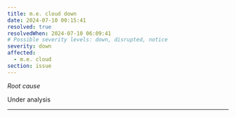 ```yaml
---
title: m.e. cloud down
date: 2024-07-10 00:15:41
resolved: true
resolvedWhen: 2024-07-10 06:09:41
# Possible severity levels: down, disrupted, notice
severity: down
affected:
  - m.e. cloud
section: issue
---
```


*Root cause*

Under analysis

---



